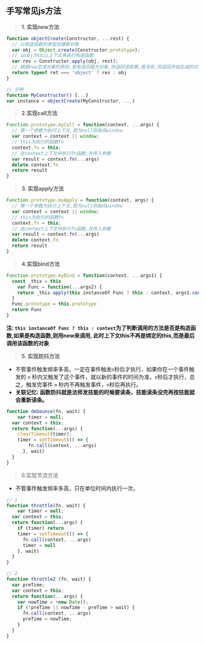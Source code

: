 ## 手写常见js方法

> **1. 实现new方法**

```javascript
function objectCreate(Constructor, ...rest) {
  // 以构造函数的原型创建新对象
  var obj = Object.create(Constructor.prototype);
  // 以obj为this上下文来执行构造函数
  var res = Constructor.apply(obj, rest);
  // 根据new生成对象的原则,若有返回值为对象,则返回该结果,若没有,则返回开始生成的对象
  return typeof ret === 'object' ? res : obj
}

// 示例
function MyConstructor() {...}
var instance = objectCreate(MyConstructor, ...)
```

> **2.实现call方法**

```javascript
Function.prototype.myCall = function(context, ...args) {
  // 第一个参数为执行上下文,若为null则指向window
  var context = context || window;
  // this为执行的函数fn
  context.fn = this; 
  // 在context上下文中执行fn函数,并传入参数
  var result = context.fn(...args)
  delete context.fn
  return result
}
```

> **3. 实现apply方法**

```javascript
Function.prototype.myApply = function(context, args) {
  // 第一个参数为执行上下文,若为null则指向window
  var context = context || window;
  // this为执行的函数fn
  context.fn = this; 
  // 在context上下文中执行fn函数,并传入参数
  var result = context.fn(...args)
  delete context.fn
  return result
}
```

> **4.实现bind方法**

```javascript
Function.prototype.myBind = function(context, ...args1) {
  const _this = this
	var Func = function(...args2) {
    return _this.apply(this instanceOf Func ? this : context, args1.concat(args2))
  }
  Func.prototype = this.prototype
  return Func
} 
```

**注: `this instanceOf Func ? this : context`为了判断调用的方法是否是构造函数,如果是构造函数,则用new来调用, 此时上下文this不再是绑定的this,而是最后调用该函数的对象**

> **5. 实现防抖方法**

- 不管事件触发频率多高，一定在事件触发`n`秒后才执行，如果你在一个事件触发的 `n` 秒内又触发了这个事件，就以新的事件的时间为准，`n`秒后才执行，总之，触发完事件 `n` 秒内不再触发事件，`n`秒后再执行。
- **关联记忆: 函数防抖就是法师发技能的时候要读条，技能读条没完再按技能就会重新读条。**

```javascript
function debounce(fn, wait) {
	var timer = null;
  var context = this;
  return function(...args) {
    clearTimeout(timer);
    timer = setTimeout(() => {
      	fn.call(context, ...args)
      }, wait)
  }
}
```

> 6.实现节流方法

- 不管事件触发频率多高，只在单位时间内执行一次。

```javascript
// 1
function throttle(fn, wait) {
	var timer = null;
  var context = this;
  return function(...args) {
    if (timer) return
    timer = setTimeout(() => {
      fn.call(context, ...args)
      timer = null
    }, wait)
  }
}

// 2
function throttle2 (fn, wait) {
  var preTime;
  var context = this;
  return function(...args) {
    var nowTime = +new Date();
    if (!preTime || nowTime - preTime > wait) {
      fn.call(context, ...args)
      preTime = nowTime;
    }
  }
}
```

